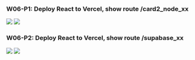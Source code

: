### W06-P1: Deploy React to Vercel, show route /card2_node_xx

![](https://ufpyfzqptcdbelaugszo.supabase.co/storage/v1/object/public/demo-69/md-img/W06-P1-1.png)
![](https://ufpyfzqptcdbelaugszo.supabase.co/storage/v1/object/public/demo-69/md-img/W06-P1-2.png)

### W06-P2: Deploy React to Vercel, show route /supabase_xx

![](https://ufpyfzqptcdbelaugszo.supabase.co/storage/v1/object/public/demo-69/md-img/W06-P2-1.png)
![](https://ufpyfzqptcdbelaugszo.supabase.co/storage/v1/object/public/demo-69/md-img/W06-P2-2.png)
